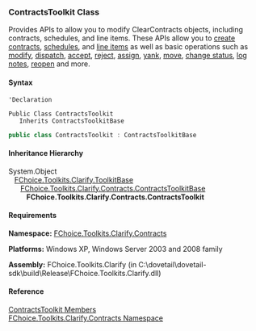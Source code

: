 ﻿### ContractsToolkit Class

Provides APIs to allow you to modify ClearContracts objects, including contracts, schedules, and line items. These APIs allow you to [create contracts](FChoice.Toolkits.Clarify~FChoice.Toolkits.Clarify.Contracts.ContractsToolkit~CreateContract.md), [schedules](FChoice.Toolkits.Clarify~FChoice.Toolkits.Clarify.Contracts.ContractsToolkit~CreateSchedule.md), and [line items](FChoice.Toolkits.Clarify~FChoice.Toolkits.Clarify.Contracts.ContractsToolkit~CreateContractLineItem.md) as well as basic operations such as [modify](FChoice.Toolkits.Clarify~FChoice.Toolkits.Clarify.Contracts.ContractsToolkit~UpdateSchedule.md), [dispatch](FChoice.Toolkits.Clarify~FChoice.Toolkits.Clarify.Contracts.ContractsToolkit~DispatchQuote.md), [accept](FChoice.Toolkits.Clarify~FChoice.Toolkits.Clarify.Contracts.ContractsToolkit~AcceptQuote.md), [reject](FChoice.Toolkits.Clarify~FChoice.Toolkits.Clarify.Contracts.ContractsToolkit~RejectQuote.md), [assign](FChoice.Toolkits.Clarify~FChoice.Toolkits.Clarify.Contracts.ContractsToolkit~AssignQuote.md), [yank](FChoice.Toolkits.Clarify~FChoice.Toolkits.Clarify.Contracts.ContractsToolkit~YankQuote.md), [move](FChoice.Toolkits.Clarify~FChoice.Toolkits.Clarify.Contracts.ContractsToolkit~MoveQuote.md), [change status](FChoice.Toolkits.Clarify~FChoice.Toolkits.Clarify.Contracts.ContractsToolkit~ChangeQuoteStatus.md), [log notes](FChoice.Toolkits.Clarify~FChoice.Toolkits.Clarify.Contracts.ContractsToolkit~LogContractNote.md), [reopen](FChoice.Toolkits.Clarify~FChoice.Toolkits.Clarify.Contracts.ContractsToolkit~ReopenContract.md) and more.

#### Syntax

```vbnet
'Declaration

Public Class ContractsToolkit 
   Inherits ContractsToolkitBase
```

```csharp
public class ContractsToolkit : ContractsToolkitBase 
```

#### Inheritance Hierarchy

System.Object  
   [FChoice.Toolkits.Clarify.ToolkitBase](FChoice.Toolkits.Clarify~FChoice.Toolkits.Clarify.ToolkitBase.md)  
      [FChoice.Toolkits.Clarify.Contracts.ContractsToolkitBase](FChoice.Toolkits.Clarify~FChoice.Toolkits.Clarify.Contracts.ContractsToolkitBase.md)  
         **FChoice.Toolkits.Clarify.Contracts.ContractsToolkit**  

#### Requirements

**Namespace:** [FChoice.Toolkits.Clarify.Contracts](FChoice.Toolkits.Clarify~FChoice.Toolkits.Clarify.Contracts_namespace.md)

**Platforms:** Windows XP, Windows Server 2003 and 2008 family

**Assembly:** FChoice.Toolkits.Clarify (in C:\\dovetail\\dovetail-sdk\\build\\Release\\FChoice.Toolkits.Clarify.dll)

#### Reference

[ContractsToolkit Members](FChoice.Toolkits.Clarify~FChoice.Toolkits.Clarify.Contracts.ContractsToolkit_members.md)  
[FChoice.Toolkits.Clarify.Contracts Namespace](FChoice.Toolkits.Clarify~FChoice.Toolkits.Clarify.Contracts_namespace.md)